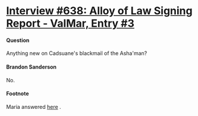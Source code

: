 # [Interview #638: Alloy of Law Signing Report - ValMar, Entry #3](https://www.theoryland.com/intvmain.php?i=638#3)

#### Question

Anything new on Cadsuane's blackmail of the Asha'man?

#### Brandon Sanderson

No.

#### Footnote

Maria answered
[here](http://www.theoryland.com/intvmain.php?i=605#11)
.

